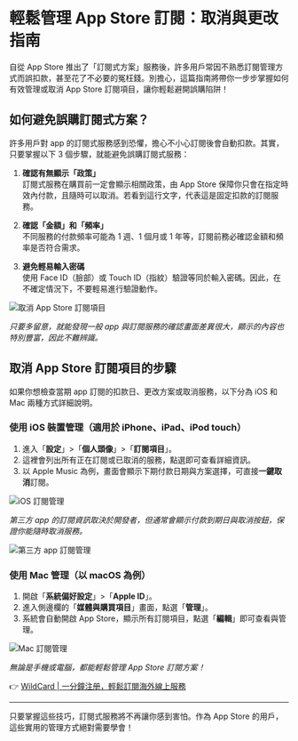 # 輕鬆管理 App Store 訂閱：取消與更改指南

自從 App Store 推出了「訂閱式方案」服務後，許多用戶常因不熟悉訂閱管理方式而誤扣款，甚至花了不必要的冤枉錢。別擔心，這篇指南將帶你一步步掌握如何有效管理或取消 App Store 訂閱項目，讓你輕鬆避開誤購陷阱！

## 如何避免誤購訂閱式方案？

許多用戶對 app 的訂閱式服務感到恐懼，擔心不小心訂閱後會自動扣款。其實，只要掌握以下 3 個步驟，就能避免誤購訂閱式服務：

1. **確認有無顯示「政策」**  
   訂閱式服務在購買前一定會顯示相關政策，由 App Store 保障你只會在指定時效內付款，且隨時可以取消。若看到這行文字，代表這是固定扣款的訂閱服務。

2. **確認「金額」和「頻率」**  
   不同服務的付款頻率可能為 1 週、1 個月或 1 年等，訂閱前務必確認金額和頻率是否符合需求。

3. **避免輕易輸入密碼**  
   使用 Face ID（臉部）或 Touch ID（指紋）驗證等同於輸入密碼。因此，在不確定情況下，不要輕易進行驗證動作。

![取消 App Store 訂閱項目](https://bbtdd.com/img/178922755667.webp)

*只要多留意，就能發現一般 app 與訂閱服務的確認畫面差異很大，顯示的內容也特別豐富，因此不難辨識。*

## 取消 App Store 訂閱項目的步驟

如果你想檢查當期 app 訂閱的扣款日、更改方案或取消服務，以下分為 iOS 和 Mac 兩種方式詳細說明。

### 使用 iOS 裝置管理（適用於 iPhone、iPad、iPod touch）

1. 進入「**設定**」>「**個人頭像**」>「**訂閱項目**」。
2. 這裡會列出所有正在訂閱或已取消的服務，點選即可查看詳細資訊。
3. 以 Apple Music 為例，畫面會顯示下期付款日期與方案選擇，可直接**一鍵取消**訂閱。

![iOS 訂閱管理](https://bbtdd.com/img/7358697384484397.webp)

*第三方 app 的訂閱資訊取決於開發者，但通常會顯示付款到期日與取消按鈕，保證你能隨時取消服務。*

![第三方 app 訂閱管理](https://bbtdd.com/img/67271504019.webp)

### 使用 Mac 管理（以 macOS 為例）

1. 開啟「**系統偏好設定**」>「**Apple ID**」。
2. 進入側邊欄的「**媒體與購買項目**」畫面，點選「**管理**」。
3. 系統會自動開啟 App Store，顯示所有訂閱項目，點選「**編輯**」即可查看與管理。

![Mac 訂閱管理](https://bbtdd.com/img/185404008841945.webp)

*無論是手機或電腦，都能輕鬆管理 App Store 訂閱方案！*

👉 [WildCard | 一分鐘注册，輕鬆訂閱海外線上服務](https://bbtdd.com/WildCard)

---

只要掌握這些技巧，訂閱式服務將不再讓你感到害怕。作為 App Store 的用戶，這些實用的管理方式絕對需要學會！